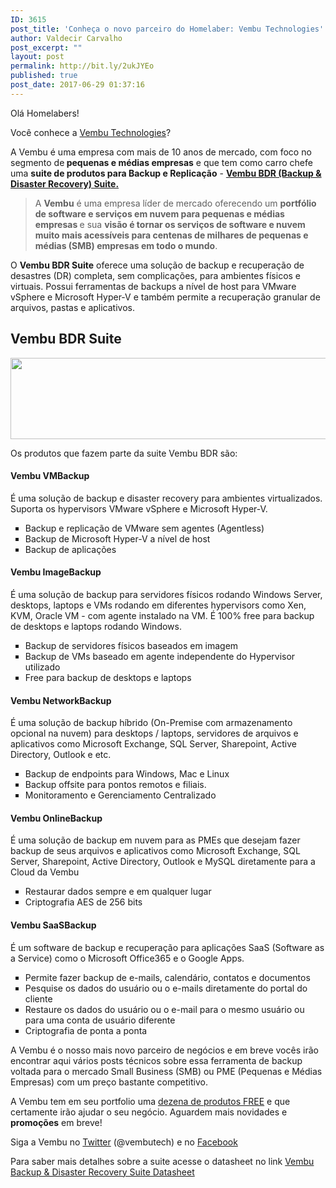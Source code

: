 ```yaml
---
ID: 3615
post_title: 'Conheça o novo parceiro do Homelaber: Vembu Technologies'
author: Valdecir Carvalho
post_excerpt: ""
layout: post
permalink: http://bit.ly/2ukJYEo
published: true
post_date: 2017-06-29 01:37:16
---
```

Olá Homelabers!

Você conhece a <a href="https://www.vembu.com/&amp;utm_medium=banner&amp;utm_campaign=VM%20Backup" target="_blank" rel="noopener">Vembu Technologies</a>?

A Vembu é uma empresa com mais de 10 anos de mercado, com foco no segmento de<strong> pequenas e médias empresas</strong> e que tem como carro chefe uma <strong>suite de produtos para Backup e Replicação</strong> - <a href="https://www.vembu.com/small-and-medium-businesses/&amp;utm_medium=banner&amp;utm_campaign=VM%20Backup" target="_blank" rel="noopener"><strong>Vembu BDR (Backup &amp; Disaster Recovery) Suite.</strong></a>
<blockquote>A <strong>Vembu</strong> é uma empresa líder de mercado oferecendo um <strong>portfólio de software e serviços em nuvem para pequenas e médias empresas </strong>e sua <strong>visão é tornar os serviços de software e nuvem muito mais acessíveis para centenas de milhares de pequenas e médias (SMB) empresas em todo o mundo</strong>.</blockquote>
O <strong>Vembu BDR Suite</strong> oferece uma solução de backup e recuperação de desastres (DR) completa, sem complicações, para ambientes físicos e virtuais. Possui ferramentas de backups a nível de host para VMware vSphere e Microsoft Hyper-V e também permite a recuperação granular de arquivos, pastas e aplicativos.
<h2>Vembu BDR Suite</h2>
<img class="aligncenter size-full wp-image-3680" src="http://homelaber.com.br/site/wp-content/uploads/2017/06/vembu-bdr-suite.png" alt="" width="620" height="130" />

Os produtos que fazem parte da suite Vembu BDR são:
<h4>Vembu VMBackup</h4>
É uma solução de backup e disaster recovery para ambientes virtualizados. Suporta os hypervisors VMware vSphere e Microsoft Hyper-V.
<ul style="list-style-type: square;">
 	<li>Backup e replicação de VMware sem agentes (Agentless)</li>
 	<li>Backup de Microsoft Hyper-V a nível de host</li>
 	<li>Backup de aplicações</li>
</ul>
<h4>Vembu ImageBackup</h4>
É uma solução de backup para servidores físicos rodando Windows Server, desktops, laptops e VMs rodando em diferentes hypervisors como Xen, KVM, Oracle VM - com agente instalado na VM. É 100% free para backup de desktops e laptops rodando Windows.
<ul style="list-style-type: square;">
 	<li>Backup de servidores físicos baseados em imagem</li>
 	<li>Backup de VMs baseado em agente independente do Hypervisor utilizado</li>
 	<li>Free para backup de desktops e laptops</li>
</ul>
<h4>Vembu NetworkBackup</h4>
É uma solução de backup híbrido (On-Premise com armazenamento opcional na nuvem) para desktops / laptops, servidores de arquivos e aplicativos como Microsoft Exchange, SQL Server, Sharepoint, Active Directory, Outlook e etc.
<ul style="list-style-type: square;">
 	<li>Backup de endpoints para Windows, Mac e Linux</li>
 	<li>Backup offsite para pontos remotos e filiais.</li>
 	<li>Monitoramento e Gerenciamento Centralizado</li>
</ul>
<h4>Vembu OnlineBackup</h4>
É uma solução de backup em nuvem para as PMEs que desejam fazer backup de seus arquivos e aplicativos como Microsoft Exchange, SQL Server, Sharepoint, Active Directory, Outlook e MySQL diretamente para a Cloud da Vembu
<ul style="list-style-type: square;">
 	<li>Restaurar dados sempre e em qualquer lugar</li>
 	<li>Criptografia AES de 256 bits</li>
</ul>
<h4>Vembu SaaSBackup</h4>
É um software de backup e recuperação para aplicações SaaS (Software as a Service) como o Microsoft Office365 e o Google Apps.
<ul style="list-style-type: square;">
 	<li>Permite fazer backup de e-mails, calendário, contatos e documentos</li>
 	<li>Pesquise os dados do usuário ou o e-mails diretamente do portal do cliente</li>
 	<li>Restaure os dados do usuário ou o e-mail para o mesmo usuário ou para uma conta de usuário diferente</li>
 	<li>Criptografia de ponta a ponta</li>
</ul>
A Vembu é o nosso mais novo parceiro de negócios e em breve vocês irão encontrar aqui vários posts técnicos sobre essa ferramenta de backup voltada para o mercado Small Business (SMB) ou PME (Pequenas e Médias Empresas) com um preço bastante competitivo.

A Vembu tem em seu portfolio uma <a href="https://www.vembu.com/free-vm-backup/?utm_source=Blog%20Homelaber%20Brasil&amp;utm_medium=banner&amp;utm_campaign=VM%20Backup" target="_blank" rel="noopener">dezena de produtos FREE</a> e que certamente irão ajudar o seu negócio. Aguardem mais novidades e <strong>promoções</strong> em breve!

Siga a Vembu no <a href="https://twitter.com/vembutech" target="_blank" rel="noopener">Twitter</a> (@vembutech) e no <a href="https://www.facebook.com/vembutech" target="_blank" rel="noopener">Facebook</a>

Para saber mais detalhes sobre a suite acesse o datasheet no link <a href="https://www.vembu.com/pdf/datasheet/vembu-bdr-suite-datasheet.pdf&amp;utm_medium=banner&amp;utm_campaign=VM%20Backup" target="_blank" rel="noopener">Vembu Backup &amp; Disaster Recovery Suite Datasheet</a>